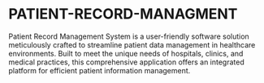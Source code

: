 # PATIENT-RECORD-MANAGMENT
Patient Record Management System is a user-friendly software solution meticulously crafted to streamline patient data management in healthcare environments. Built to meet the unique needs of hospitals, clinics, and medical practices, this comprehensive application offers an integrated platform for efficient patient information management.
